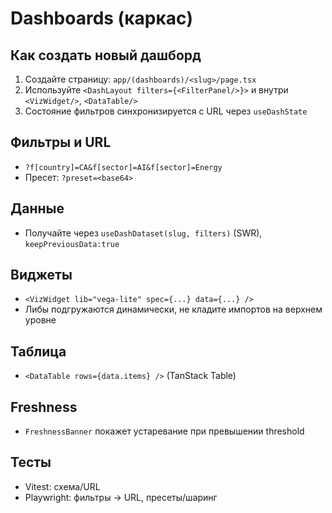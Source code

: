 # Dashboards (каркас)

## Как создать новый дашборд

1. Создайте страницу: `app/(dashboards)/<slug>/page.tsx`
2. Используйте `<DashLayout filters={<FilterPanel/>}>` и внутри `<VizWidget/>`, `<DataTable/>`
3. Состояние фильтров синхронизируется с URL через `useDashState`

## Фильтры и URL

- `?f[country]=CA&f[sector]=AI&f[sector]=Energy`
- Пресет: `?preset=<base64>`

## Данные

- Получайте через `useDashDataset(slug, filters)` (SWR), `keepPreviousData:true`

## Виджеты

- `<VizWidget lib="vega-lite" spec={...} data={...} />`
- Либы подгружаются динамически, не кладите импортов на верхнем уровне

## Таблица

- `<DataTable rows={data.items} />` (TanStack Table)

## Freshness

- `FreshnessBanner` покажет устаревание при превышении threshold

## Тесты

- Vitest: схема/URL
- Playwright: фильтры → URL, пресеты/шаринг
